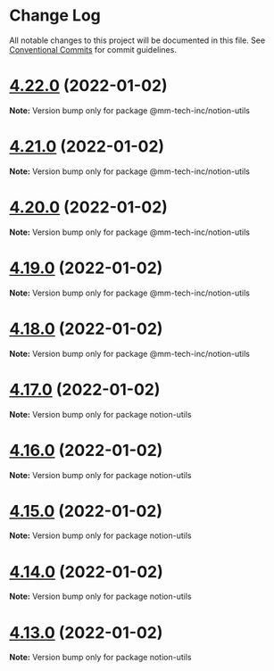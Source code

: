# Change Log

All notable changes to this project will be documented in this file.
See [Conventional Commits](https://conventionalcommits.org) for commit guidelines.

# [4.22.0](https://github.com/mm-tech-inc/react-notion-x/compare/v4.21.0...v4.22.0) (2022-01-02)

**Note:** Version bump only for package @mm-tech-inc/notion-utils





# [4.21.0](https://github.com/mm-tech-inc/react-notion-x/compare/v4.20.0...v4.21.0) (2022-01-02)

**Note:** Version bump only for package @mm-tech-inc/notion-utils





# [4.20.0](https://github.com/mm-tech-inc/react-notion-x/compare/v4.19.0...v4.20.0) (2022-01-02)

**Note:** Version bump only for package @mm-tech-inc/notion-utils





# [4.19.0](https://github.com/mm-tech-inc/react-notion-x/compare/v4.18.0...v4.19.0) (2022-01-02)

**Note:** Version bump only for package @mm-tech-inc/notion-utils





# [4.18.0](https://github.com/mm-tech-inc/react-notion-x/compare/v4.17.0...v4.18.0) (2022-01-02)

**Note:** Version bump only for package @mm-tech-inc/notion-utils





# [4.17.0](https://github.com/mm-tech-inc/react-notion-x/compare/v4.16.0...v4.17.0) (2022-01-02)

**Note:** Version bump only for package notion-utils





# [4.16.0](https://github.com/mm-tech-inc/react-notion-x/compare/v4.15.0...v4.16.0) (2022-01-02)

**Note:** Version bump only for package notion-utils





# [4.15.0](https://github.com/mm-tech-inc/react-notion-x/compare/v4.14.0...v4.15.0) (2022-01-02)

**Note:** Version bump only for package notion-utils





# [4.14.0](https://github.com/mm-tech-inc/react-notion-x/compare/v4.13.0...v4.14.0) (2022-01-02)

**Note:** Version bump only for package notion-utils





# [4.13.0](https://github.com/harajune/react-notion-x/compare/v4.12.0...v4.13.0) (2022-01-02)

**Note:** Version bump only for package notion-utils
